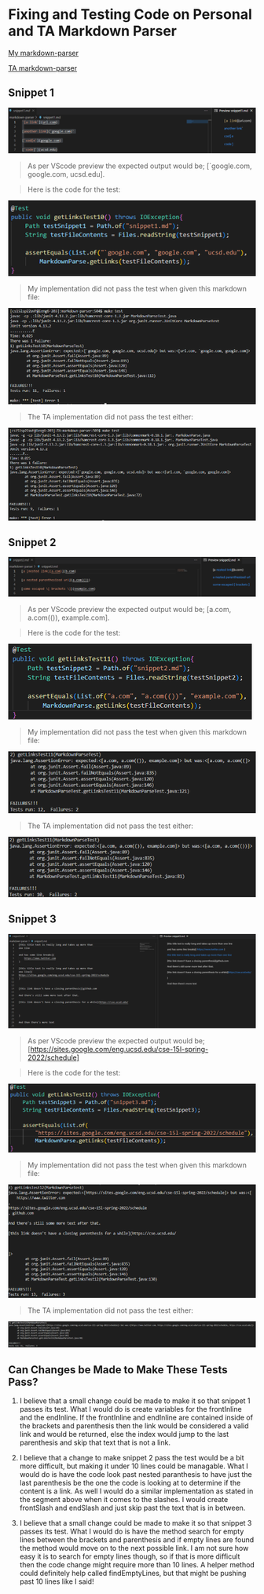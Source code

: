 # Fixing and Testing Code on Personal and TA Markdown Parser

[My markdown-parser](https://github.com/Kasey-Savage/markdown-parser)

[TA markdown-parser](https://github.com/nidhidhamnani/markdown-parser)

## Snippet 1
![Pic1](LabReport4Pic1.PNG)

>As per VScode preview the expected output would be; [`google.com, google.com, ucsd.edu].

>Here is the code for the test:

![Pic4](LabReport4Pic4.PNG)

>My implementation did not pass the test when given this markdown file:

![Pic5](LabReport4Pic5.PNG)

>The TA implementation did not pass the test either:

![Pic6](LabReport4Pic6.PNG)

## Snippet 2
![Pic2](LabReport4Pic2.PNG)

>As per VScode preview the expected output would be; [a.com, a.com(()), example.com].

>Here is the code for the test:

![Pic7](LabReport4Pic7.PNG)

>My implementation did not pass the test when given this markdown file:

![Pic8](LabReport4Pic8.PNG)

>The TA implementation did not pass the test either:

![Pic9](LabReport4Pic9.PNG)

## Snippet 3
![Pic3](LabReport4Pic3.PNG)

>As per VScode preview the expected output would be; [https://sites.google.com/eng.ucsd.edu/cse-15l-spring-2022/schedule]

>Here is the code for the test:

![Pic10](LabReport4Pic10.PNG)

>My implementation did not pass the test when given this markdown file:

![Pic11](LabReport4Pic11.PNG)

>The TA implementation did not pass the test either:

![Pic12](LabReport4Pic12.PNG)

## Can Changes be Made to Make These Tests Pass?

1. I believe that a small change could be made to make it so that snippet 1 passes its test. What I would do is create variables for the frontInline and the endInline. If the frontInline and endInline are contained inside of the brackets and parenthesis then the link would be considered a valid link and would be returned, else the index would jump to the last parenthesis and skip that text that is not a link. 

2. I believe that a change to make snippet 2 pass the test would be a bit more difficult, but making it under 10 lines could be managable. What I would do is have the code look past nested paranthesis to have just the last parenthesis be the one the code is looking at to determine if the content is a link. As well I would do a similar implementation as stated in the segment above when it comes to the slashes. I would create frontSlash and endSlash and just skip past the text that is in between. 

3. I believe that a small change could be made to make it so that snippet 3 passes its test. What I would do is have the method search for empty lines between the brackets and parenthesis and if empty lines are found the method would move on to the next possible link. I am not sure how easy it is to search for empty lines though, so if that is more difficult then the code change might require more than 10 lines. A helper method could definitely help called findEmptyLines, but that might be pushing past 10 lines like I said!
